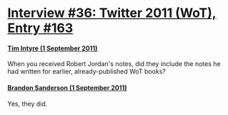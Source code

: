 # [Interview #36: Twitter 2011 (WoT), Entry #163](https://www.theoryland.com/intvmain.php?i=36#163)

#### [Tim Intyre (1 September 2011)](http://twitter.com/#!/TSignus/status/109379281221730304)

When you received Robert Jordan's notes, did they include the notes he had written for earlier, already-published WoT books?

#### [Brandon Sanderson (1 September 2011)](http://twitter.com/#!/BrandSanderson/status/109380222192852994)

Yes, they did.

